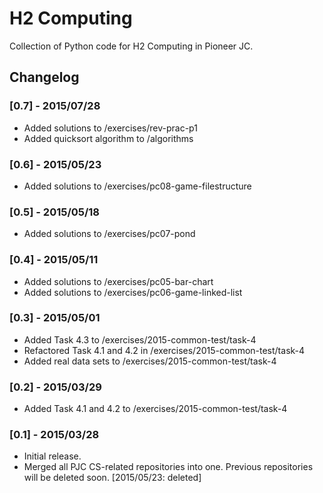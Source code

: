 # H2 Computing
Collection of Python code for H2 Computing in Pioneer JC.

## Changelog

### [0.7] - 2015/07/28
- Added solutions to /exercises/rev-prac-p1
- Added quicksort algorithm to /algorithms

### [0.6] - 2015/05/23
- Added solutions to /exercises/pc08-game-filestructure

### [0.5] - 2015/05/18
- Added solutions to /exercises/pc07-pond

### [0.4] - 2015/05/11
- Added solutions to /exercises/pc05-bar-chart
- Added solutions to /exercises/pc06-game-linked-list

### [0.3] - 2015/05/01
- Added Task 4.3 to /exercises/2015-common-test/task-4
- Refactored Task 4.1 and 4.2 in /exercises/2015-common-test/task-4
- Added real data sets to /exercises/2015-common-test/task-4

### [0.2] - 2015/03/29
- Added Task 4.1 and 4.2 to /exercises/2015-common-test/task-4

### [0.1] - 2015/03/28
- Initial release.
- Merged all PJC CS-related repositories into one. Previous repositories will
be deleted soon.
[2015/05/23: deleted]
